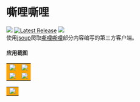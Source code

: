 # 嘶哩嘶哩 
![](https://img.shields.io/badge/Android-5.0%20or%20above-brightgreen.svg) 
[![Latest Release](https://img.shields.io/github/release/670848654/Silisili.svg)](../../releases)
![](https://img.shields.io/github/downloads/670848654/Silisili/total)   
使用[jsoup](https://github.com/jhy/jsoup)爬取[嘶哩嘶哩](http://www.silisili.me/)部分内容编写的第三方客户端。  

#### 应用截图
<table>
<tr>
<td bgcolor=orange><img src="https://raw.githubusercontent.com/670848654/Silisili/master/Screenshots/Screenshot_20200224-101306.jpg"/></td>
<td bgcolor=orange><img src="https://raw.githubusercontent.com/670848654/Silisili/master/Screenshots/Screenshot_20200224-101312.jpg"/></td>
</tr>
<tr>
<td bgcolor=orange><img src="https://raw.githubusercontent.com/670848654/Silisili/master/Screenshots/Screenshot_20200224-101418.jpg"/></td>
<td bgcolor=orange><img src="https://raw.githubusercontent.com/670848654/Silisili/master/Screenshots/Screenshot_20200224-101410.jpg"/></td>
</tr>
</table>
<table>
<tr>
<td bgcolor=orange><img src="https://raw.githubusercontent.com/670848654/Silisili/master/Screenshots/Screenshot_20200224-101438.jpg"/></td>
</tr>
</table>
